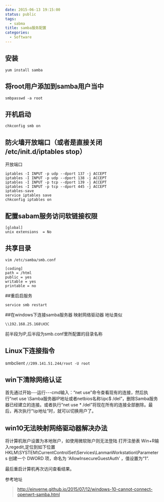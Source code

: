 ```yaml
---
date: 2015-06-13 19:15:00
status: public
tags:
  - sabma
title: samba服务配置
categories:
  - Software
---
```


## 安装

    yum install samba

## 将root用户添加到samba用户当中

    smbpasswd -a root    

## 开机启动 

    chkconfig smb on

## 防火墙开放端口（或者是直接关闭 /etc/init.d/iptables stop） 
开放端口 
    
    iptables -I INPUT -p udp --dport 137 -j ACCEPT 
    iptables -I INPUT -p udp --dport 138 -j ACCEPT 
    iptables -I INPUT -p tcp --dport 139 -j ACCEPT    
    iptables -I INPUT -p tcp --dport 445 -j ACCEPT 
    iptables-save
    service iptables save
    chkconfig iptables on 

## 配置sabam服务访问软链接权限

    [global] 
    unix extensions  = No

## 共享目录

    vim /etc/samba/smb.conf
      
    [coding]
    path = /html
    public = yes
    writable = yes
    printable = no
##重启启服务

    service smb restart
##在windows下连接samba服务器
映射网络驱动器
地址类似
 
    \\192.168.25.168\H3C
前半段为IP,后半段为smb.conf里所配置的目录名称

## Linux下连接指令

smbclient  `//209.141.51.244/root -U root`

## win下清除网络认证
 首先通过开始---运行---cmd输入：“net use”命令查看现有的连接，然后执行“net use \\Samba服务器IP地址或者netbios名称\ipc$  /del”，删除Samba服务器已经建立的连接。或者执行“net use * /del”将现在所有的连接全部删除。最后，再次执行“\\ip地址”时，就可以切换用户了。

## win10无法映射网络驱动器解决办法

将计算机账户设置为本地账户，如使用微软账户则无法登陆
打开注册表 Win+R输入regedit,定位到如下位置 HKLM\SYSTEM\CurrentControlSet\Services\LanmanWorkstation\Parameters 创建一个 DWORD 项，命名为 ‘AllowInsecureGuestAuth’ ，值设置为“1”.


 最后重启计算机再次访问查看结果。

参考地址
>http://einverne.github.io/2015/07/12/windows-10-cannot-connect-openwrt-samba.html